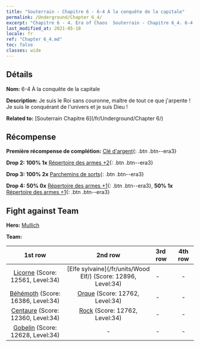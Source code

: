 ```yaml
---
title: "Souterrain - Chapitre 6 - 6-4 À la conquête de la capitale"
permalink: /Underground/Chapter 6_4/
excerpt: "Chapitre 6 - 4. Era of Chaos  Souterrain - Chapitre 6_4. 6-4 À la conquête de la capitale"
last_modified_at: 2021-05-18
locale: fr
ref: "Chapter 6_4.md"
toc: false
classes: wide
---
```


## Détails

 **Nom:** 6-4 À la conquête de la capitale

 **Description:** Je suis le Roi sans couronne, maître de tout ce que j'arpente ! Je suis le conquérant de l'univers et je suis Dieu !

 **Related to:** [Souterrain Chapitre 6](/fr/Underground/Chapter 6/)

## Récompense

 **Première récompense de complétion:** [Clé d'argent](/ItemsFR/con_693/){: .btn .btn--era3}

 **Drop 2:** **100% 1x** [Répertoire des armes +2](/ItemsFR/mat_32/){: .btn .btn--era3}

 **Drop 3:** **100% 2x** [Parchemins de sorts](/ItemsFR/con_694/){: .btn .btn--era3}

 **Drop 4:** **50% 0x** [Répertoire des armes +1](/ItemsFR/mat_25/){: .btn .btn--era3}, **50% 1x** [Répertoire des armes +1](/ItemsFR/mat_25/){: .btn .btn--era3}


## Fight against Team
 **Hero:** [Mullich](/fr/heroes/Mullich/)

 **Team:**


  | 1st row | 2nd row | 3rd row | 4th row |
  |:----:|:----:|:----|:----:|
  | [Licorne](/fr/units/Unicorn/) (Score: 12561, Level:34)  | [Elfe sylvaine](/fr/units/Wood Elf/) (Score: 12896, Level:34)  | - | - |
  | [Béhémoth](/fr/units/Behemoth/) (Score: 16386, Level:34)  | [Orque](/fr/units/Orc/) (Score: 12762, Level:34)  | - | - |
  | [Centaure](/fr/units/Centaur/) (Score: 12360, Level:34)  | [Rock](/fr/units/Roc/) (Score: 12762, Level:34)  | - | - |
  | [Gobelin](/fr/units/Goblin/) (Score: 12628, Level:34)  | - | - | - |



